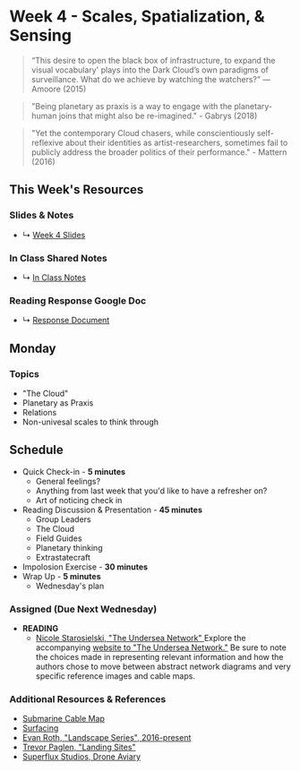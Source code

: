 # Week 4 - Scales, Spatialization, & Sensing

> “This desire to open the black box of infrastructure, to expand the visual vocabulary' plays into the Dark Cloud’s own paradigms of surveillance. What do we achieve by watching the watchers?” ― Amoore (2015)

> "Being planetary as praxis is a way to engage with the planetary-human joins that might also be re-imagined." - Gabrys (2018)

> "Yet the contemporary Cloud chasers, while conscientiously self-reflexive about their identities as artist-researchers, sometimes fail to publicly address the broader politics of their performance." - Mattern (2016)


## This Week's Resources

### Slides & Notes 
* ↳ [Week 4 Slides](https://docs.google.com/presentation/d/1UtmSOR7E0_VG_Wc9yDf35spIJpJv20pTbWgRIOEFRW8/edit?usp=sharing)
### In Class Shared Notes
* ↳ [In Class Notes](https://docs.google.com/document/d/1v2XqOosts9svJJ-VPiQWGzaDlGUvF5M6oRVBcvclF5c/edit?usp=sharing)
### Reading Response Google Doc
* ↳ [Response Document](https://docs.google.com/document/d/1z9RFLIPTfHzS9kKKNdszuYYRxVgrxREBAZ1X29DAJfs/edit?usp=sharing)

## Monday

### Topics
* "The Cloud"
* Planetary as Praxis
* Relations
* Non-univesal scales to think through

## Schedule
* Quick Check-in - __5 minutes__
    * General feelings?
    * Anything from last week that you'd like to have a refresher on?
    * Art of noticing check in
* Reading Discussion & Presentation - __45 minutes__
    * Group Leaders 
    * The Cloud 
    * Field Guides 
    * Planetary thinking
    * Extrastatecraft
*  Impolosion Exercise - __30 minutes__ 
* Wrap Up -  __5 minutes__
    * Wednesday's plan

### Assigned (**Due Next Wednesday**)

* **READING**
    * [Nicole Starosielski, "The Undersea Network" ](https://www.are.na/block/3097730)
    Explore the accompanying [website to "The Undersea Network."](http://surfacing.in/) Be sure to note the choices made in representing relevant information and how the authors chose to move between
    abstract network diagrams and very specific reference images and cable maps.

### Additional Resources & References
* [Submarine Cable Map](https://www.submarinecablemap.com/)
* [Surfacing](http://www.surfacing.in/) 
* [Evan Roth, "Landscape Series", 2016-present](http://www.evan-roth.com/~/works/landscapes/#hemisphere=west&strand=115)
* [Trevor Paglen, "Landing Sites"](https://paglen.studio/2020/04/09/landing-sites/)
* [Superflux Studios, Drone Aviary](https://superflux.in/index.php/work/drones/#)